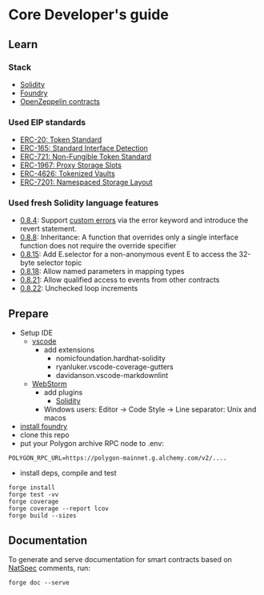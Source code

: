 # Core Developer's guide

## Learn

### Stack

* [Solidity](https://soliditylang.org/)
* [Foundry](https://book.getfoundry.sh/)
* [OpenZeppelin contracts](https://www.openzeppelin.com/contracts)

### Used EIP standards

* [ERC-20: Token Standard](https://eips.ethereum.org/EIPS/eip-20)
* [ERC-165: Standard Interface Detection](https://eips.ethereum.org/EIPS/eip-165)
* [ERC-721: Non-Fungible Token Standard](https://eips.ethereum.org/EIPS/eip-721)
* [ERC-1967: Proxy Storage Slots](https://eips.ethereum.org/EIPS/eip-1967)
* [ERC-4626: Tokenized Vaults](https://eips.ethereum.org/EIPS/eip-4626)
* [ERC-7201: Namespaced Storage Layout](https://eips.ethereum.org/EIPS/eip-7201)

### Used fresh Solidity language features

* [0.8.4](https://github.com/ethereum/solidity/releases/tag/v0.8.4): Support [custom errors](https://soliditylang.org/blog/2021/04/21/custom-errors/) via the error keyword and introduce the revert statement.
* [0.8.8](https://github.com/ethereum/solidity/blob/develop/Changelog.md#088-2021-09-27): Inheritance: A function that overrides only a single interface function does not require the override specifier
* [0.8.15](https://github.com/ethereum/solidity/blob/develop/Changelog.md#0815-2022-06-15): Add E.selector for a non-anonymous event E to access the 32-byte selector topic
* [0.8.18](https://github.com/ethereum/solidity/blob/develop/Changelog.md#0818-2023-02-01): Allow named parameters in mapping types
* [0.8.21](https://soliditylang.org/blog/2023/07/19/solidity-0.8.21-release-announcement/): Allow qualified access to events from other contracts
* [0.8.22](https://soliditylang.org/blog/2023/10/25/solidity-0.8.22-release-announcement/): Unchecked loop increments


## Prepare

* Setup IDE
  * [vscode](https://code.visualstudio.com/)
    * add extensions
      * nomicfoundation.hardhat-solidity
      * ryanluker.vscode-coverage-gutters
      * davidanson.vscode-markdownlint
  * [WebStorm](https://www.jetbrains.com/webstorm/)
    * add plugins
      * [Solidity](https://plugins.jetbrains.com/plugin/9475-solidity)
    * Windows users: Editor -> Code Style -> Line separator: Unix and macos
* [install foundry](https://book.getfoundry.sh/getting-started/installation)
* clone this repo
* put your Polygon archive RPC node to .env:

```text
POLYGON_RPC_URL=https://polygon-mainnet.g.alchemy.com/v2/....
```

* install deps, compile and test

```shell
forge install
forge test -vv
forge coverage
forge coverage --report lcov
forge build --sizes
```

## Documentation

To generate and serve documentation for smart contracts based on [NatSpec](https://docs.soliditylang.org/en/latest/natspec-format.html) comments, run:

```shell
forge doc --serve
```
